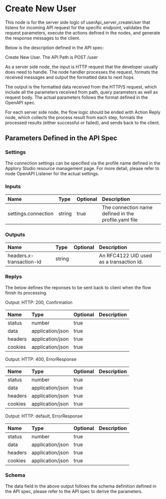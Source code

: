 # Create New User

This node is for the server side logic of userApi_server_createUser that listens for incoming API request for the specific endpoint, validates the request parameters, execute the actions defined in the nodes, and generate the response messages to the client.

Below is the description defined in the API spec:

Create New User. The API Path is POST /user

As a server side node, the input is HTTP request that the developer usually does need to handle. The node handler processes the request, formats the received messages and output the formatted data to next hops.

The output is the formatted data received from the HTTP/S request, which include all the parameters received from path, query parameters as well as request body. The actual parameters follows the format defined in the OpenAPI spec.

For each server side node, the flow logic should be ended with Action Reply node, which collects the process result from each step, formats the processed results (either successful or failed), and sends back to the client.

## Parameters Defined in the API Spec

### Settings

The connection settings can be specified via the profile name defined in the Applory Studio resource management page. For more detail, please refer to node OpenAPI Listener for the actual settings.

### Inputs

| Name | Type | Optional | Description |
|:--- | :--- | :--- | :--- |
| settings.connection | string | true | The connection name defined in the profile.yaml file |

### Outputs

| Name | Type | Optional | Description |
|:--- | :--- | :--- | :--- | 
| headers.x-transaction-id | string |  | An RFC4122 UID used as a transaction id. |

### Replys

The below defines the reponses to be sent back to client when the flow finish its processing.

Output: HTTP: 200, Confirmation

| Name | Type | Optional | Description |
|:--- | :--- | :--- | :--- |
| status | number | true |  |
| data | application/json | true |  |
| headers | application/json | true |  |
| cookies | application/json | true |  |

Output: HTTP: 400, ErrorResponse

| Name | Type | Optional | Description |
|:--- | :--- | :--- | :--- |
| status | number | true |  |
| data | application/json | true |  |
| headers | application/json | true |  |
| cookies | application/json | true |  |

Output: HTTP: default, ErrorResponse

| Name | Type | Optional | Description |
|:--- | :--- | :--- | :--- |
| status | number | true |  |
| data | application/json | true |  |
| headers | application/json | true |  |
| cookies | application/json | true |  |

### Schema

The data field in the above output follows the schema definition defined in the API spec, please refer to the API spec to derive the parameters.

